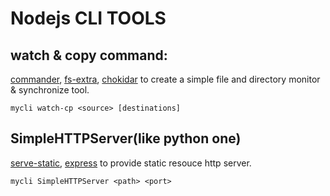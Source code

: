 # Nodejs CLI TOOLS

## watch & copy command:

[commander](https://github.com/tj/commander), [fs-extra](https://github.com/jprichardson/node-fs-extra), [chokidar](https://github.com/paulmillr/chokidar)
	to create a simple file and directory monitor & synchronize tool.

	mycli watch-cp <source> [destinations]
	
## SimpleHTTPServer(like python one)
[serve-static](https://github.com/expressjs/serve-static), [express](https://github.com/strongloop/express) to provide static resouce http server.

	mycli SimpleHTTPServer <path> <port>
